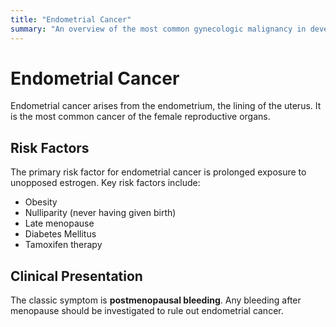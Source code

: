 ```yaml
---
title: "Endometrial Cancer"
summary: "An overview of the most common gynecologic malignancy in developed countries."
---
```


# Endometrial Cancer

Endometrial cancer arises from the endometrium, the lining of the uterus. It is the most common cancer of the female reproductive organs.

## Risk Factors
The primary risk factor for endometrial cancer is prolonged exposure to unopposed estrogen. Key risk factors include:
* Obesity
* Nulliparity (never having given birth)
* Late menopause
* Diabetes Mellitus
* Tamoxifen therapy

## Clinical Presentation
The classic symptom is **postmenopausal bleeding**. Any bleeding after menopause should be investigated to rule out endometrial cancer.
